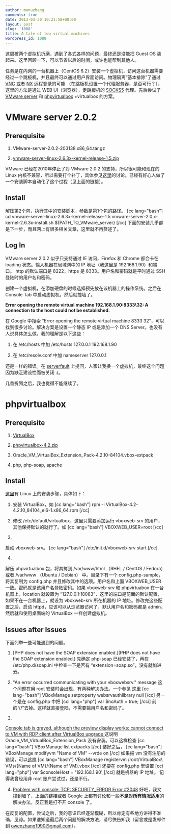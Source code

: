 ```yaml
---
author: manuzhang
comments: true
date: 2013-03-30 10:21:58+00:00
layout: post
slug: '1088'
title: A tale of two virtual machines
wordpress_id: 1088
---
```


这周被两个虚拟机折磨，遇到了各式各样的问题，最终还是没能把 Guest OS 装起来。这里回顾一下，可以节省以后的时间，或许也能帮到其他人。

任务是在内网的一台机器上（CentOS 6.2）安装一个虚拟机，访问这台机器需要经过一个跳板机，并且最终可以通过用户界面访问。物理隔离“基本排除”了通过 [VNC](http://www.realvnc.com/) 或者 [NX](http://www.nomachine.com/) 远程登录的可能 （在跳板机设置一个代理服务器，是否可行？），这里的方法是通过 WEB UI（浏览器），走跳板机的 [SOCKS5](http://en.wikipedia.org/wiki/SOCKS) 代理。先后尝试了 [VMware server](http://www.vmware.com/products/server/overview.html) 和 [phpvirtualbox](https://code.google.com/p/phpvirtualbox/) +virtualbox 的方案。

<!-- more -->


# VMware server 2.0.2




## Prerequisite





 
  1. VMware-server-2.0.2-203138.x86_64.tar.gz

 
  2. [vmware-server-linux-2.6.3x-kernel-release-1.5.zip](https://github.com/raducotescu/vmware-server-linux-2.6.3x-kernel)


VMware 已经在2010年停止了对 VMware 2.0.2 的支持，所以很可能和现在的 Linux 内核不兼容，所以需要打个补丁，具体参见[这里](http://communities.vmware.com/message/1891517?tstart=0)的讨论。已经有好心人做了一个安装脚本自动化了这个过程（见上面的链接）。


## Install


解压第2个包，执行其中的安装脚本，参数是第1个包的路径。
[cc lang="bash"]
cd vmware-server-linux-2.6.3x-kernel-release-1.5
vmware-server-2.0.x-kernel-2.6.3x-install.sh ${PATH_TO_VMware_server}
[/cc]
下面的安装几乎都是下一步，而且网上有很多相关文章，这里就不再赘述了。



## Log In


VMware server 2.0.2 似乎只支持通过 IE 访问，Firefox 和 Chrome 都会卡在 loading 状态。输入机器在局域网中的 IP 地址（我这里是 192.168.1.90）和端口。 http 的默认端口是 8222，https 是 8333。用户名和密码就是平时通过 SSH 登陆时的用户名和密码。

创建一个虚拟机，在添加硬盘的时候选择预先放在该机器上的操作系统。之后在 Console Tab 中启动虚拟机，然后就撞墙了。

**Error opening the remote virtual machine 192.168.1.90:8333\32: 
 A connection to the host could not be established.**

在 Google 中搜索 “Error opening the remote virtual machine 8333 32”，可以找到很多讨论。解决方案是设置一个静态 IP 或是添加一个 DNS Server。也没有人说具体怎么做。我的理解是以下这些：




  1. 在 /etc/hosts 中加 /etc/hosts 127.0.0.1 192.168.1.90 


  2. 在 /etc/resolv.conf 中加 nameserver 127.0.0.1 


还是一样的错误。在 [serverfault](http://serverfault.com/questions/493330/vmware-server-2-0-2-error-opening-the-remote-virtual-machine-hostip8333-32) 上提问，人家让我换一个虚拟机，最终这个问题因为缺乏建设性而被关闭 :(。

几番折腾之后，我也觉得不能继续了。



# phpvirtualbox




## Prerequisite






  1. [VirtualBox](https://www.virtualbox.org/wiki/Linux_Downloads)


  2. [phpvirtualbox-4.2.zip](https://code.google.com/p/phpvirtualbox/downloads/detail?name=phpvirtualbox-4.2-4.zip&can=2&q=)


  3. Oracle_VM_VirtualBox_Extension_Pack-4.2.10-84104.vbox-extpack


  4. php, php-soap, apache




## Install


[这里](https://code.google.com/p/phpvirtualbox/wiki/vboxwebServiceConfigLinux)有 Linux 上的安装步骤，具体如下：





  1. 安装 VirtualBox，如
[cc lang="bash"]
rpm -i VirtualBox-4.2-4.2.10_84104_el6-1.x86_64.rpm
[/cc]



  2. 修改 /etc/default/virtualbox，这里只需要添加运行 vboxweb-srv 的用户，其他保持默认的就行了。如
[cc lang="bash"]
VBOXWEB_USER=root
[/cc]



  3. 
启动 vboxweb-srv。
[cc lang="bash"]
/etc/init.d/vboxweb-srv start
[/cc]



  4. 
解压 phpvirtualbox 包，将其拷到 /var/www/html （RHEL / CentOS / Fedora）或者 /var/www （Ubuntu / Debian） 中。目录下有一个 config.php-sample，将其复制为 config.php 并且修改其中的选项。用户名和上面 VBOXWEB_USER 一致。密码就是该用户名登陆密码。如果 vboxweb-srv 和 phpvirtuabox 在一台机器上，location 就设置为 “127.0.0.1:18083”，这里的端口是前面的默认配置，如果不在一台机器上，就设为 vboxweb-srv 所在机器的 IP 地址。修改完这些配置之后，启动 httpd，应该可以从浏览器访问了，默认用户名和密码都是 admin，然后就和使用桌面端的 VirtualBox 一样创建虚拟机。





## Issues after Issues


下面列举一些可能遇到的问题。





  1. [PHP does not have the SOAP extension enabled.](PHP does not have the SOAP extension enabled.)
先确定 php-soap 已经安装了，再在 /etc/php.d/soap.ini 中检查一下是否有 “extension=soap.so”，没有就加进去。



  2. "An error occurred communicating with your vboxwebsrv." message
这个问题在用 root 安装时会出现，有两种解决办法。一个参见 [这里](http://jax-ws-commons.java.net/virtualbox/)
[cc lang="bash"]
VBoxManage setproperty websrvauthlibrary null
[/cc]
另一个是在 config.php 中把 [cci lang="php"] var $noAuth = true; [/cci] 前的“//”去掉。这样就直接登陆，不需要输用户名和密码了。



  3. 
[Console tab is grayed, although the preview display works; cannot connect to VM with RDP client after VirtualBox upgrade ](https://code.google.com/p/phpvirtualbox/issues/detail?id=547)
这说明 Oracle_VM_VirtualBox_Extension_Pack 没有安装。可以这样检查
[cc lang="bash"]
VBoxManage list extpacks
[/cc]
装好之后，
[cc lang="bash"]
VBoxManage modifyvm "Name of VM" --vrde on
[/cc]
如果报 vm 没有注册的错误，可以[这样](http://karim-ouda.blogspot.com/2011/07/errors-solutions-19.html)
[cc lang="bash"]
VBoxManage registervm /root/VirtualBox\ VMs/{Name of VM}/{Name of VM}.vbox 
[/cc]
还要在 config.php 里设置 [cci lang="php"] var $consoleHost = '192.168.1.90';[/cci] 就是机器的 IP 地址。
记得我曾经用非 root 账户尝试过，还是不行。



  4. [Problem with console: TCP: SECURITY_ERROR Error #2048](https://code.google.com/p/phpvirtualbox/issues/detail?id=621)
好吧，我又撞到墙了，上面的链接或者 Google 上都有讨论和一些**不是对所有情况适用**的解决办法，反正我是打不开 console 了。




在反复的配置，尝试之后，我的意识已经逐渐模糊，所以肯定有些地方讲得不准确，见谅。如果谁知道最后两个问题的解决方法，请尽快告知我（留言或是发邮件到 owenzhang1990@gmail.com）。




